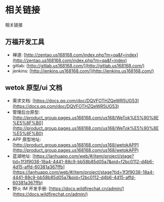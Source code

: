 # 相关链接

相关链接

## 万福开发工具

- 禅道: [http://zentao.us168168.com/index.php?m=qa&f=index](http://zentao.us168168.com/index.php?m=qa&f=index)
- gitlab: [http://gitlab.us168168.com/](http://gitlab.us168168.com/)
- jenkins: [http://jenkins.us168168.com/](http://jenkins.us168168.com/)

## wetok 原型/ui 文档

- 需求文档: [https://docs.qq.com/doc/DQVFOTHZQeWR5UG53](https://docs.qq.com/doc/DQVFOTHZQeWR5UG53)
- 管理后台原型: [http://product_group.pages.us168168.com/us168/WeTok%E5%90%8E%E5%8F%B0](http://product_group.pages.us168168.com/us168/WeTok%E5%90%8E%E5%8F%B0)
- APP 原型地址: [http://product_group.pages.us168168.com/us168/wetokAPP](http://product_group.pages.us168168.com/us168/wetokAPP)
- 蓝湖地址: [https://lanhuapp.com/web/#/item/project/stage?tid=1f3f9038-18a4-4441-88c9-bb58b85d05a7&pid=f2bc0112-d4b6-4d15-affd-60381a367ffb](https://lanhuapp.com/web/#/item/project/stage?tid=1f3f9038-18a4-4441-88c9-bb58b85d05a7&pid=f2bc0112-d4b6-4d15-affd-60381a367ffb)
- 野火 IM 开发手册: [https://docs.wildfirechat.cn/admin/](https://docs.wildfirechat.cn/admin/)
